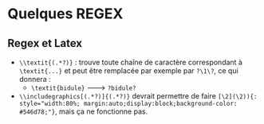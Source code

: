 # Quelques REGEX


## Regex et Latex


* `\\textit{(.*?)}` : trouve  toute chaîne de caractère correspondant à `\textit{...}` et peut être remplacée par exemple par `?\1\?`, ce qui donnera :
	* `\textit{bidule}` ---> `?bidule?`
* `\\includegraphics[(.*?)]{(.*?)}` devrait permettre de faire	`[\2](\2)){: style="width:80%; margin:auto;display:block;background-color: #546d78;"}`, mais ça ne fonctionne pas.